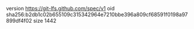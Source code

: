 version https://git-lfs.github.com/spec/v1
oid sha256:b2db1c02b655109c315342964e7210bbe396a809cf68591f0198a97899df4f02
size 1442
